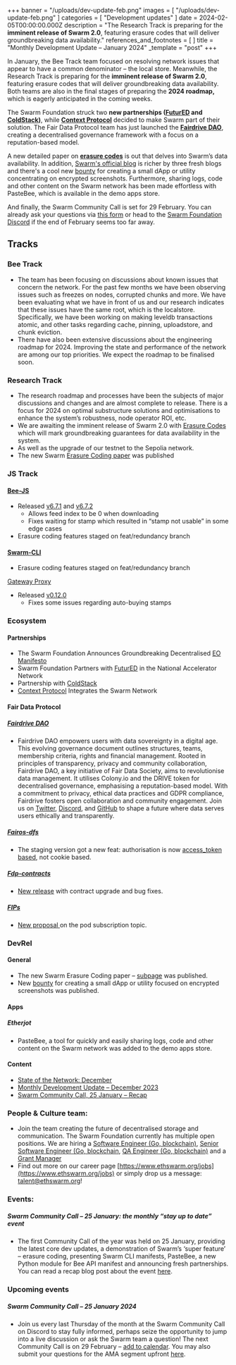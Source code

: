 +++
banner = "/uploads/dev-update-feb.png"
images = [ "/uploads/dev-update-feb.png" ]
categories = [ "Development updates" ]
date = 2024-02-05T00:00:00.000Z
description = "The Research Track is preparing for the **imminent release of Swarm 2.0**, featuring erasure codes that will deliver groundbreaking data availability."
references_and_footnotes = [ ]
title = "Monthly Development Update – January 2024"
_template = "post"
+++



In January, the Bee Track team focused on resolving network issues that appear to have a common denominator – the local store. Meanwhile, the Research Track is preparing for the **imminent release of Swarm 2.0**, featuring erasure codes that will deliver groundbreaking data availability. Both teams are also in the final stages of preparing the **2024 roadmap,** which is eagerly anticipated in the coming weeks.

The Swarm Foundation struck two **new partnerships ([FuturED](https://blog.ethswarm.org/foundation/2024/swarm-foundation-partners-with-futured-in-the-national-accelerator-network/) and [ColdStack](https://blog.ethswarm.org/foundation/2024/swarm-unveils-partnership-with-coldstack/))**, while **[Context Protocol](https://blog.ethswarm.org/foundation/2024/context-protocol-integrates-the-swarm-network/)** decided to make Swarm part of their solution. The Fair Data Protocol team has just launched the **[Fairdrive DAO](https://github.com/fairDataSociety/Fairdrive-DAO)**, creating a decentralised governance framework with a focus on a reputation-based model.

A new detailed paper on **[erasure codes](https://papers.ethswarm.org/p/erasure/)** is out that delves into Swarm’s data availability. In addition, [Swarm's official blog](https://blog.ethswarm.org/) is richer by three fresh blogs and there's a cool new [bounty](https://app.dework.xyz/swarm-41421/main-space-85561) for creating a small dApp or utility concentrating on encrypted screenshots. Furthermore, sharing logs, code and other content on the Swarm network has been made effortless with PasteBee, which is available in the demo apps store.

And finally, the Swarm Community Call is set for 29 February. You can already ask your questions via [this form](https://airtable.com/appNS3aNAw7rihPeg/shrBRyrMkXFsJvLS3) or head to the [Swarm Foundation Discord](https://discord.com/channels/799027393297514537/801438093927776286) if the end of February seems too far away. 


## Tracks
### Bee Track
* The team has been focusing on discussions about known issues that concern the network. For the past few months we have been observing issues such as freezes on nodes, corrupted chunks and more. We have been evaluating what we have in front of us and our research indicates that these issues have the same root, which is the localstore. Specifically, we have been working on making leveldb transactions atomic, and other tasks regarding cache, pinning, uploadstore, and chunk eviction.
* There have also been extensive discussions about the engineering roadmap for 2024. Improving the state and performance of the network are among our top priorities. We expect the roadmap to be finalised soon.


### Research Track
* The research roadmap and processes have been the subjects of major discussions and changes and are almost complete to release. There is a focus for 2024 on optimal substructure solutions and optimisations to enhance the system’s robustness, node operator ROI, etc. 
* We are awaiting the imminent release of Swarm 2.0 with [Erasure Codes](https://papers.ethswarm.org/p/erasure/) which will mark groundbreaking guarantees for data availability in the system. 
* As well as the upgrade of our testnet to the Sepolia network.
* The new Swarm [Erasure Coding paper](https://papers.ethswarm.org/p/erasure/) was published


### JS Track
#### [Bee-JS](https://github.com/ethersphere/bee-js/)
* Released [v6.7.1](https://github.com/ethersphere/bee-js/releases/tag/v6.7.1) and [v6.7.2](https://github.com/ethersphere/bee-js/releases/tag/v6.7.2)
    * Allows feed index to be 0 when downloading
    * Fixes waiting for stamp which resulted in “stamp not usable” in some edge cases
* Erasure coding features staged on feat/redundancy branch

#### [Swarm-CLI](https://github.com/ethersphere/swarm-cli)
* Erasure coding features staged on feat/redundancy branch

[Gateway Proxy](https://github.com/ethersphere/gateway-proxy)
* Released [v0.12.0](https://github.com/ethersphere/gateway-proxy/releases/tag/v0.12.0)
    * Fixes some issues regarding auto-buying stamps


### Ecosystem

#### Partnerships
* The Swarm Foundation Announces Groundbreaking Decentralised [EO Manifesto](https://blog.ethswarm.org/foundation/2024/the-swarm-foundation-announces-groundbreaking-decentralised-eo-manifesto/)
* Swarm Foundation Partners with [FuturED](https://blog.ethswarm.org/foundation/2024/swarm-foundation-partners-with-futured-in-the-national-accelerator-network/) in the National Accelerator Network
* Partnership with [ColdStack](https://blog.ethswarm.org/foundation/2024/swarm-unveils-partnership-with-coldstack/)
* [Context Protocol](https://blog.ethswarm.org/foundation/2024/context-protocol-integrates-the-swarm-network/) Integrates the Swarm Network



#### Fair Data Protocol
##### [Fairdrive DAO](https://github.com/fairDataSociety/Fairdrive-DAO)
* Fairdrive DAO empowers users with data sovereignty in a digital age. This evolving governance document outlines structures, teams, membership criteria, rights and financial management. Rooted in principles of transparency, privacy and community collaboration, Fairdrive DAO, a key initiative of Fair Data Society, aims to revolutionise data management. It utilises Colony.io and the DRIVE token for decentralised governance, emphasising a reputation-based model. With a commitment to privacy, ethical data practices and GDPR compliance, Fairdrive fosters open collaboration and community engagement. Join us on [Twitter](https://twitter.com/fairdatasociety), [Discord](https://discord.gg/RpX5eU4Cpr), and [GitHub](https://github.com/fairDataSociety) to shape a future where data serves users ethically and transparently.

##### [Fairos-dfs](https://github.com/fairDataSociety/fairOS-dfs)
* The staging version got a new feat: authorisation is now [access_token based](https://github.com/fairDataSociety/fairOS-dfs/pull/585), not cookie based.

##### [Fdp-contracts](https://github.com/fairDataSociety/fdp-contracts)
* [New release](https://github.com/fairDataSociety/fdp-contracts/releases) with contract upgrade and bug fixes.

##### [FIPs](https://github.com/fairDataSociety/FIPs)
* [New proposal ](https://github.com/fairDataSociety/FIPs/blob/feat/creator-pods/text/0078-creator-pods.md)on the pod subscription topic.


### DevRel
#### General
* The new Swarm Erasure Coding paper –  [subpage](https://papers.ethswarm.org/p/erasure/) was published.
* New [bounty](https://app.dework.xyz/swarm-41421/main-space-85561) for creating a small dApp or utility focused on encrypted screenshots was published.


#### Apps
##### Etherjot
* PasteBee, a tool for quickly and easily sharing logs, code and other content on the Swarm network was added to the demo apps store.

#### Content
* [State of the Network: December](https://blog.ethswarm.org/foundation/2024/state-of-the-network-december/)
* [Monthly Development Update – December 2023](https://blog.ethswarm.org/foundation/2024/monthly-development-update-december-2023/)
* [Swarm Community Call, 25 January – Recap](https://blog.ethswarm.org/foundation/2024/swarm-community-call-25-january-recap/)


### People & Culture team:
* Join the team creating the future of decentralised storage and communication. The Swarm Foundation currently has multiple open positions. We are hiring a [Software Engineer (Go, blockchain)](https://www.ethswarm.org/jobs/Software_Engineer_go_blockchain), [Senior Software Engineer (Go, blockchain](https://www.ethswarm.org/jobs/senior-software-engineer-go), [QA Engineer (Go, blockchain)](https://www.ethswarm.org/jobs/senior-software-engineer-go) and a [Grant Manager](https://www.ethswarm.org/jobs/grant-manager)
* Find out more on our career page [https://www.ethswarm.org/jobs](https://www.ethswarm.org/jobs) or simply drop us a message: talent@ethswarm.org!



### Events:
##### **Swarm Community Call – 25 January:** the monthly “stay up to date” event
* The first Community Call of the year was held on 25 January, providing the latest core dev updates, a demonstration of Swarm’s ‘super feature’ – erasure coding, presenting Swarm CLI manifests, PasteBee, a new Python module for Bee API manifest and announcing fresh partnerships. You can read a recap blog post about the event [here](https://blog.ethswarm.org/foundation/2024/swarm-community-call-25-january-recap/).


### Upcoming events
##### **Swarm Community Call – 25 January 2024**
* Join us every last Thursday of the month at the Swarm Community Call on Discord to stay fully informed, perhaps seize the opportunity to jump into a live discussion or ask the Swarm team a question! The next Community Call is on 29 February – [add to calendar](https://www.addevent.com/event/iH19625610). You may also submit your questions for the AMA segment upfront [here](https://airtable.com/appNS3aNAw7rihPeg/shrBRyrMkXFsJvLS3). 